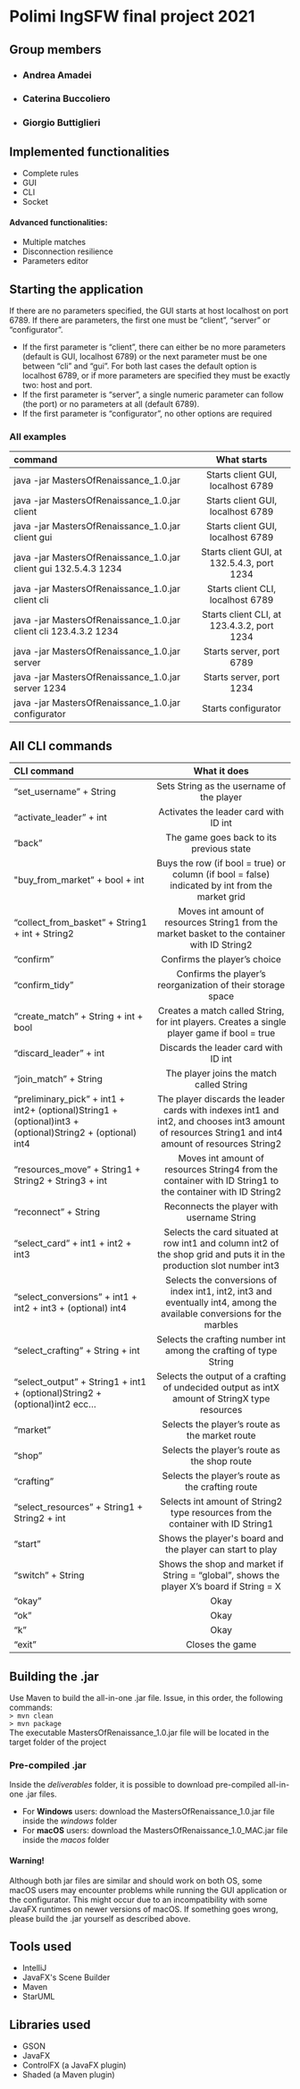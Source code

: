# Polimi IngSFW final project 2021

## Group members
- ### Andrea Amadei
- ### Caterina Buccoliero
- ### Giorgio Buttiglieri

## Implemented functionalities

- Complete rules
- GUI
- CLI
- Socket

#### Advanced functionalities:

- Multiple matches
- Disconnection resilience
- Parameters editor

## Starting the application

If there are no parameters specified, the GUI starts at host localhost on port 6789.
If there are parameters, the first one must be “client”, “server” or “configurator”.
-	If the first parameter is “client”, there can either be no more parameters (default is GUI, localhost 6789) or the next parameter must be one between “cli” and “gui”. For both last cases the default option is localhost 6789, or if more parameters are specified they must be exactly two: host and port.
-	If the first parameter is “server”,  a single numeric parameter can follow (the port) or no parameters at all (default 6789).
-   If the first parameter is “configurator”, no other options are required

### All examples

| command | What starts |
|:-----------------------|:------------------------------------:|
| java -jar MastersOfRenaissance_1.0.jar | Starts client GUI, localhost 6789 |
| java -jar MastersOfRenaissance_1.0.jar client | Starts client GUI, localhost 6789 |
| java -jar MastersOfRenaissance_1.0.jar client gui | Starts client GUI, localhost 6789 |
| java -jar MastersOfRenaissance_1.0.jar client gui 132.5.4.3 1234 | Starts client GUI, at 132.5.4.3, port 1234 |
| java -jar MastersOfRenaissance_1.0.jar client cli | Starts client CLI, localhost 6789 |
| java -jar MastersOfRenaissance_1.0.jar client cli 123.4.3.2 1234 | Starts client CLI, at 123.4.3.2, port 1234 |
| java -jar MastersOfRenaissance_1.0.jar server | Starts server, port 6789 |
| java -jar MastersOfRenaissance_1.0.jar server 1234 | Starts server, port 1234 |
| java -jar MastersOfRenaissance_1.0.jar configurator | Starts configurator |

## All CLI commands

| CLI command | What it does |
|:-----------------------|:------------------------------------:|
| “set_username” + String | Sets String as the username of the player |
| “activate_leader” + int | Activates the leader card with ID int |
| “back” | The game goes back to its previous state |
| "buy_from_market” + bool + int | Buys the row (if bool = true) or column (if bool = false) indicated by int from the market grid |
| “collect_from_basket” + String1 + int + String2 | Moves int amount of resources String1 from the market basket to the container with ID String2 |
| “confirm” | Confirms the player’s choice |
| “confirm_tidy” | Confirms the player’s reorganization of their storage space |
| “create_match” + String + int + bool | Creates a match called String, for int players. Creates a single player game if bool = true |
| “discard_leader” + int | Discards the leader card with ID int |
| “join_match” + String | The player joins the match called String |
| “preliminary_pick” + int1 + int2+ (optional)String1 + (optional)int3 + (optional)String2 + (optional) int4 | The player discards the leader cards with indexes int1 and int2, and chooses int3 amount of resources String1 and int4 amount of resources String2 |
| “resources_move” + String1 + String2 + String3 + int | Moves int amount of resources String4 from the container with ID String1 to the container with ID String2 |
| “reconnect” + String | Reconnects the player with username String |
| “select_card” + int1 + int2 + int3 | Selects the card situated at row int1 and column int2 of the shop grid and puts it in the production slot number int3 |
| “select_conversions” + int1 + int2 + int3 + (optional) int4 | Selects the conversions of index int1, int2, int3 and eventually int4, among the available conversions for the marbles |
| “select_crafting” + String + int | Selects the crafting number int among the crafting of type String |
| “select_output” + String1 + int1 + (optional)String2 + (optional)int2 ecc… | Selects the output of a crafting of undecided output as intX amount of StringX type resources |
| “market” | Selects the player’s route as the market route |
| “shop” | Selects the player’s route as the shop route |
| “crafting” | Selects the player’s route as the crafting route |
| “select_resources” + String1 + String2 + int | Selects int amount of String2 type resources from the container with ID String1 |
| “start” | Shows the player's board and the player can start to play |
| “switch” + String | Shows the shop and market if String = “global”, shows the player X’s board if String = X |
| “okay” | Okay |
| “ok” | Okay |
| “k” | Okay |
| “exit” | Closes the game |

## Building the .jar
Use Maven to build the all-in-one .jar file. Issue, in this order, the following commands:
<br>
    ```
       > mvn clean    
    ```  
    ```
      > mvn package
    ```
<br>
The executable MastersOfRenaissance_1.0.jar file will be located in the target folder of the project

### Pre-compiled .jar
Inside the <i>deliverables</i> folder, it is possible to download pre-compiled all-in-one .jar files.
-   For <b>Windows</b> users: download the MastersOfRenaissance_1.0.jar file inside the <i>windows</i> folder
-   For <b>macOS</b> users: download the MastersOfRenaissance_1.0_MAC.jar file inside the <i>macos</i> folder

#### Warning!
Although both jar files are similar and should work on both OS, some macOS users may encounter problems while running the GUI application or the configurator. This might occur due to an incompatibility with some JavaFX runtimes on newer versions of macOS. If something goes wrong, please build the .jar yourself as described above.

## Tools used
- IntelliJ
- JavaFX's Scene Builder
- Maven
- StarUML

## Libraries used
- GSON
- JavaFX
- ControlFX (a JavaFX plugin)
- Shaded (a Maven plugin)